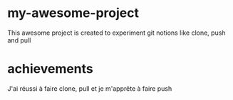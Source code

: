 # my-awesome-project

This awesome project is created to experiment git notions like clone, push and pull

# achievements
J'ai réussi à faire clone, pull et je m'apprête à faire push
